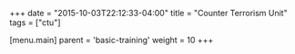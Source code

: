 +++
date = "2015-10-03T22:12:33-04:00"
title = "Counter Terrorism Unit"
tags = ["ctu"]

[menu.main]
  parent = 'basic-training'
  weight = 10
+++
